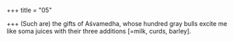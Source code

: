 +++
title = "05"

+++
(Such are) the gifts of Aśvamedha, whose hundred gray bulls
excite me like soma juices with their three additions [=milk, curds,
barley].